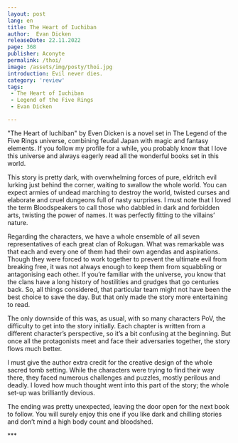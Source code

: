 ```yaml
---
layout: post
lang: en
title: The Heart of Iuchiban
author:  Evan Dicken
releaseDate: 22.11.2022
page: 368
publisher: Aconyte
permalink: /thoi/
image: /assets/img/posty/thoi.jpg
introduction: Evil never dies.
category: 'review'
tags:
 - The Heart of Iuchiban
 - Legend of the Five Rings
 - Evan Dicken

---
```

  "The Heart of Iuchiban" by Even Dicken is a novel set in The Legend of the Five Rings universe, combining feudal Japan with magic and fantasy elements. If you follow my profile for a while, you probably know that I love this universe and always eagerly read all the wonderful books set in this world.

  This story is pretty dark, with overwhelming forces of pure, eldritch evil lurking just behind the corner, waiting to swallow the whole world. You can expect armies of undead marching to destroy the world, twisted curses and elaborate and cruel dungeons full of nasty surprises. I must note that I loved the term Bloodspeakers to call those who dabbled in dark and forbidden arts, twisting the power of names. It was perfectly fitting to the villains’ nature.

  Regarding the characters, we have a whole ensemble of all seven representatives of each great clan of Rokugan. What was remarkable was that each and every one of them had their own agendas and aspirations. Though they were forced to work together to prevent the ultimate evil from breaking free, it was not always enough to keep them from squabbling or antagonising each other. If you’re familiar with the universe, you know that the clans have a long history of hostilities and grudges that go centuries back. So, all things considered, that particular team might not have been the best choice to save the day. But that only made the story more entertaining to read.

  The only downside of this was, as usual, with so many characters PoV, the difficulty to get into the story initially. Each chapter is written from a different character’s perspective, so it’s a bit confusing at the beginning. But once all the protagonists meet and face their adversaries together, the story flows much better.

  I must give the author extra credit for the creative design of the whole sacred tomb setting. While the characters were trying to find their way there, they faced numerous challenges and puzzles, mostly perilous and deadly. I loved how much thought went into this part of the story; the whole set-up was brilliantly devious.

  The ending was pretty unexpected, leaving the door open for the next book to follow. You will surely enjoy this one if you like dark and chilling stories and don’t mind a high body count and bloodshed.

  \*\*\*
